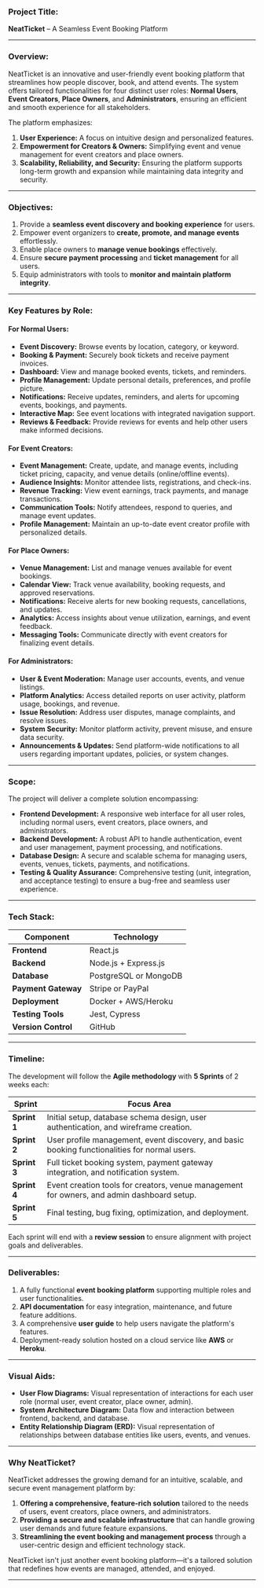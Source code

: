 ### **Project Title:**
**NeatTicket** – A Seamless Event Booking Platform  

---

### **Overview:**
NeatTicket is an innovative and user-friendly event booking platform that streamlines how people discover, book, and attend events. The system offers tailored functionalities for four distinct user roles: **Normal Users**, **Event Creators**, **Place Owners**, and **Administrators**, ensuring an efficient and smooth experience for all stakeholders.

The platform emphasizes:  
1. **User Experience:** A focus on intuitive design and personalized features.  
2. **Empowerment for Creators & Owners:** Simplifying event and venue management for event creators and place owners.  
3. **Scalability, Reliability, and Security:** Ensuring the platform supports long-term growth and expansion while maintaining data integrity and security.  

---

### **Objectives:**
1. Provide a **seamless event discovery and booking experience** for users.  
2. Empower event organizers to **create, promote, and manage events** effortlessly.  
3. Enable place owners to **manage venue bookings** effectively.  
4. Ensure **secure payment processing** and **ticket management** for all users.  
5. Equip administrators with tools to **monitor and maintain platform integrity**.  

---

### **Key Features by Role:**

#### **For Normal Users:**  
- **Event Discovery:** Browse events by location, category, or keyword.  
- **Booking & Payment:** Securely book tickets and receive payment invoices.  
- **Dashboard:** View and manage booked events, tickets, and reminders.  
- **Profile Management:** Update personal details, preferences, and profile picture.  
- **Notifications:** Receive updates, reminders, and alerts for upcoming events, bookings, and payments.  
- **Interactive Map:** See event locations with integrated navigation support.  
- **Reviews & Feedback:** Provide reviews for events and help other users make informed decisions.  

#### **For Event Creators:**  
- **Event Management:** Create, update, and manage events, including ticket pricing, capacity, and venue details (online/offline events).  
- **Audience Insights:** Monitor attendee lists, registrations, and check-ins.  
- **Revenue Tracking:** View event earnings, track payments, and manage transactions.  
- **Communication Tools:** Notify attendees, respond to queries, and manage event updates.  
- **Profile Management:** Maintain an up-to-date event creator profile with personalized details.  

#### **For Place Owners:**  
- **Venue Management:** List and manage venues available for event bookings.  
- **Calendar View:** Track venue availability, booking requests, and approved reservations.  
- **Notifications:** Receive alerts for new booking requests, cancellations, and updates.  
- **Analytics:** Access insights about venue utilization, earnings, and event feedback.  
- **Messaging Tools:** Communicate directly with event creators for finalizing event details.  

#### **For Administrators:**  
- **User & Event Moderation:** Manage user accounts, events, and venue listings.  
- **Platform Analytics:** Access detailed reports on user activity, platform usage, bookings, and revenue.  
- **Issue Resolution:** Address user disputes, manage complaints, and resolve issues.  
- **System Security:** Monitor platform activity, prevent misuse, and ensure data security.  
- **Announcements & Updates:** Send platform-wide notifications to all users regarding important updates, policies, or system changes.  

---

### **Scope:**
The project will deliver a complete solution encompassing:  
- **Frontend Development:** A responsive web interface for all user roles, including normal users, event creators, place owners, and administrators.  
- **Backend Development:** A robust API to handle authentication, event and user management, payment processing, and notifications.  
- **Database Design:** A secure and scalable schema for managing users, events, venues, tickets, payments, and notifications.  
- **Testing & Quality Assurance:** Comprehensive testing (unit, integration, and acceptance testing) to ensure a bug-free and seamless user experience.  

---

### **Tech Stack:**

| Component           | Technology            |
|---------------------|-----------------------|
| **Frontend**        | React.js             |
| **Backend**         | Node.js + Express.js |
| **Database**        | PostgreSQL or MongoDB|
| **Payment Gateway** | Stripe or PayPal     |
| **Deployment**      | Docker + AWS/Heroku  |
| **Testing Tools**   | Jest, Cypress        |
| **Version Control** | GitHub               |

---

### **Timeline:**

The development will follow the **Agile methodology** with **5 Sprints** of 2 weeks each:

| Sprint       | Focus Area                                                                                      |
|--------------|------------------------------------------------------------------------------------------------|
| **Sprint 1** | Initial setup, database schema design, user authentication, and wireframe creation.            |
| **Sprint 2** | User profile management, event discovery, and basic booking functionalities for normal users.    |
| **Sprint 3** | Full ticket booking system, payment gateway integration, and notification system.               |
| **Sprint 4** | Event creation tools for creators, venue management for owners, and admin dashboard setup.      |
| **Sprint 5** | Final testing, bug fixing, optimization, and deployment.                                        |

Each sprint will end with a **review session** to ensure alignment with project goals and deliverables.

---

### **Deliverables:**
1. A fully functional **event booking platform** supporting multiple roles and user functionalities.  
2. **API documentation** for easy integration, maintenance, and future feature additions.  
3. A comprehensive **user guide** to help users navigate the platform's features.  
4. Deployment-ready solution hosted on a cloud service like **AWS** or **Heroku**.  

---

### **Visual Aids:**
- **User Flow Diagrams:** Visual representation of interactions for each user role (normal user, event creator, place owner, admin).  
- **System Architecture Diagram:** Data flow and interaction between frontend, backend, and database.  
- **Entity Relationship Diagram (ERD):** Visual representation of relationships between database entities like users, events, and venues.  

---

### **Why NeatTicket?**
NeatTicket addresses the growing demand for an intuitive, scalable, and secure event management platform by:  
1. **Offering a comprehensive, feature-rich solution** tailored to the needs of users, event creators, place owners, and administrators.  
2. **Providing a secure and scalable infrastructure** that can handle growing user demands and future feature expansions.  
3. **Streamlining the event booking and management process** through a user-centric design and efficient technology stack.  

NeatTicket isn't just another event booking platform—it's a tailored solution that redefines how events are managed, attended, and enjoyed.  

---

